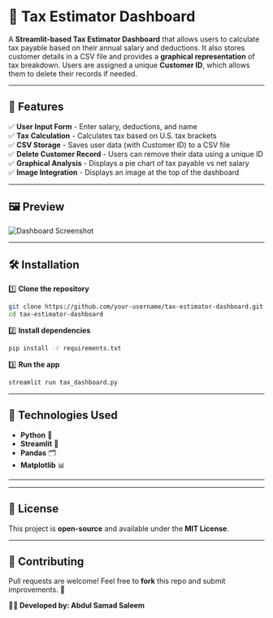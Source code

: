# 🏦 Tax Estimator Dashboard

A **Streamlit-based Tax Estimator Dashboard** that allows users to calculate tax payable based on their annual salary and deductions. It also stores customer details in a CSV file and provides a **graphical representation** of tax breakdown. Users are assigned a unique **Customer ID**, which allows them to delete their records if needed.

---

## 🚀 Features
✅ **User Input Form** - Enter salary, deductions, and name  
✅ **Tax Calculation** - Calculates tax based on U.S. tax brackets  
✅ **CSV Storage** - Saves user data (with Customer ID) to a CSV file  
✅ **Delete Customer Record** - Users can remove their data using a unique ID  
✅ **Graphical Analysis** - Displays a pie chart of tax payable vs net salary  
✅ **Image Integration** - Displays an image at the top of the dashboard  

---

## 🖼️ Preview
![Dashboard Screenshot](https://media.gettyimages.com/id/1925354468/photo/tax-word-written-on-an-office-table.jpg?s=612x612&w=gi&k=20&c=YDZS3PAmhm3uWj4WvCGitqClGqGCYBbYDRK7JOOll10=)

---

## 🛠️ Installation

1️⃣ **Clone the repository**
```bash
git clone https://github.com/your-username/tax-estimator-dashboard.git
cd tax-estimator-dashboard
```

2️⃣ **Install dependencies**
```bash
pip install -r requirements.txt
```

3️⃣ **Run the app**
```bash
streamlit run tax_dashboard.py
```

---

## 📌 Technologies Used
- **Python** 🐍
- **Streamlit** 🎨
- **Pandas** 🗂️
- **Matplotlib** 📊

---


---

## 📜 License
This project is **open-source** and available under the **MIT License**.

---

## 🤝 Contributing
Pull requests are welcome! Feel free to **fork** this repo and submit improvements. 🚀

**👨‍💻 Developed by: Abdul Samad Saleem**


